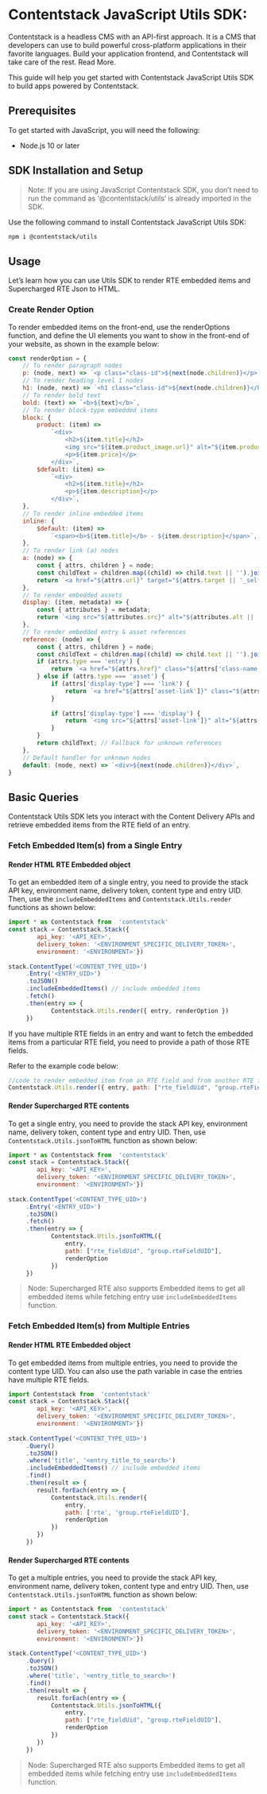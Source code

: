 # Contentstack JavaScript Utils SDK:

Contentstack is a headless CMS with an API-first approach. It is a CMS that developers can use to build powerful cross-platform applications in their favorite languages. Build your application frontend, and Contentstack will take care of the rest. Read More.

This guide will help you get started with Contentstack JavaScript Utils SDK to build apps powered by Contentstack.

## Prerequisites

To get started with JavaScript, you will need the following:
-   Node.js 10 or later

## SDK Installation and Setup
> Note: If you are using JavaScript Contentstack SDK, you don’t need to run the command as ‘@contentstack/utils’ is already imported in the SDK.

Use the following command to install Contentstack JavaScript Utils SDK:
```sh
npm i @contentstack/utils
```
## Usage
Let’s learn how you can use Utils SDK to render RTE embedded items and Supercharged RTE Json to HTML.

### Create Render Option
To render embedded items on the front-end, use the renderOptions function, and define the UI elements you want to show in the front-end of your website, as shown in the example below:
```js
const renderOption = {
    // To render paragraph nodes
    p: (node, next) => `<p class="class-id">${next(node.children)}</p>`,
    // To render heading level 1 nodes
    h1: (node, next) => `<h1 class="class-id">${next(node.children)}</h1>`,
    // To render bold text
    bold: (text) => `<b>${text}</b>`,
    // To render block-type embedded items
    block: {
        product: (item) =>
            `<div>
                <h2>${item.title}</h2>
                <img src="${item.product_image.url}" alt="${item.product_image.title}" />
                <p>${item.price}</p>
            </div>`,
        $default: (item) =>
            `<div>
                <h2>${item.title}</h2>
                <p>${item.description}</p>
            </div>`,
    },
    // To render inline embedded items
    inline: {
        $default: (item) =>
            `<span><b>${item.title}</b> - ${item.description}</span>`,
    },
    // To render link (a) nodes
    a: (node) => {
        const { attrs, children } = node;
        const childText = children.map((child) => child.text || '').join('');
        return `<a href="${attrs.url}" target="${attrs.target || '_self'}">${childText}</a>`;
    },
    // To render embedded assets
    display: (item, metadata) => {
        const { attributes } = metadata;
        return `<img src="${attributes.src}" alt="${attributes.alt || 'Asset'}" />`;
    },
    // To render embedded entry & asset references
    reference: (node) => {
        const { attrs, children } = node;
        const childText = children.map((child) => child.text || '').join('');
        if (attrs.type === 'entry') {
            return `<a href="${attrs.href}" class="${attrs['class-name'] || ''}">${childText}</a>`;
        } else if (attrs.type === 'asset') {
            if (attrs['display-type'] === 'link') {
                return `<a href="${attrs['asset-link']}" class="${attrs['class-name'] || ''}" target="_blank">${attrs['asset-name'] || 'View Asset'}</a>`;
            }
            
            if (attrs['display-type'] === 'display') {
                return `<img src="${attrs['asset-link']}" alt="${attrs['asset-alt'] || attrs['asset-name']}" class="${attrs['class-name'] || ''}" />`;
            }
        }
        return childText; // Fallback for unknown references
    },
    // Default handler for unknown nodes
    default: (node, next) => `<div>${next(node.children)}</div>`,
}
```

## Basic Queries
Contentstack Utils SDK lets you interact with the Content Delivery APIs and retrieve embedded items from the RTE field of an entry.

### Fetch Embedded Item(s) from a Single Entry
#### Render HTML RTE Embedded object
To get an embedded item of a single entry, you need to provide the stack API key, environment name, delivery token, content type and entry UID. Then, use the `includeEmbeddedItems` and `Contentstack.Utils.render` functions as shown below:
```js
import * as Contentstack from  'contentstack'  
const stack = Contentstack.Stack({  
        api_key: '<API_KEY>',  
        delivery_token: '<ENVIRONMENT_SPECIFIC_DELIVERY_TOKEN>',  
        environment: '<ENVIRONMENT>'})  
  
stack.ContentType('<CONTENT_TYPE_UID>')  
	 .Entry('<ENTRY_UID>')  
	 .toJSON()  
	 .includeEmbeddedItems() // include embedded items  
	 .fetch()  
	 .then(entry => {  
			Contentstack.Utils.render({ entry, renderOption })  
	 })
```
If you have multiple RTE fields in an entry and want to fetch the embedded items from a particular RTE field, you need to provide a path of those RTE fields.

Refer to the example code below:
```js
//code to render embedded item from an RTE field and from another RTE field nested within a group field
Contentstack.Utils.render({ entry, path: ["rte_fieldUid", "group.rteFieldUID"], renderOption })
```

#### Render Supercharged RTE contents
To get a single entry, you need to provide the stack API key, environment name, delivery token, content type and entry UID. Then, use `Contentstack.Utils.jsonToHTML` function as shown below:
```js
import * as Contentstack from  'contentstack'  
const stack = Contentstack.Stack({  
        api_key: '<API_KEY>',  
        delivery_token: '<ENVIRONMENT_SPECIFIC_DELIVERY_TOKEN>',  
        environment: '<ENVIRONMENT>'})  
  
stack.ContentType('<CONTENT_TYPE_UID>')  
	 .Entry('<ENTRY_UID>')  
	 .toJSON()  
	 .fetch()  
	 .then(entry => {  
			Contentstack.Utils.jsonToHTML({ 
				entry, 
				path: ["rte_fieldUid", "group.rteFieldUID"], 
				renderOption 
			})  
	 })
```
> Node: Supercharged RTE also supports Embedded items to get all embedded items while fetching entry use `includeEmbeddedItems` function.

### Fetch Embedded Item(s) from Multiple Entries
#### Render HTML RTE Embedded object

To get embedded items from multiple entries, you need to provide the content type UID. You can also use the path variable in case the entries have multiple RTE fields.
```js
import Contentstack from  'contentstack'  
const stack = Contentstack.Stack({  
        api_key: '<API_KEY>',  
        delivery_token: '<ENVIRONMENT_SPECIFIC_DELIVERY_TOKEN>',  
        environment: '<ENVIRONMENT>'})  
  
stack.ContentType('<CONTENT_TYPE_UID>')  
	 .Query()  
	 .toJSON()  
	 .where('title', '<entry_title_to_search>')  
	 .includeEmbeddedItems() // include embedded items  
	 .find()  
	 .then(result => {  
		result.forEach(entry => {  
		    Contentstack.Utils.render({ 
				entry, 
				path: ['rte', 'group.rteFieldUID'], 
				renderOption 
			})  
	    })  
     })
```

#### Render Supercharged RTE contents
To get a multiple entries, you need to provide the stack API key, environment name, delivery token, content type and entry UID. Then, use `Contentstack.Utils.jsonToHTML` function as shown below:
```js
import * as Contentstack from  'contentstack'  
const stack = Contentstack.Stack({  
        api_key: '<API_KEY>',  
        delivery_token: '<ENVIRONMENT_SPECIFIC_DELIVERY_TOKEN>',  
        environment: '<ENVIRONMENT>'})  
  
stack.ContentType('<CONTENT_TYPE_UID>')  
	 .Query()  
	 .toJSON()  
	 .where('title', '<entry_title_to_search>')  
	 .find()  
	 .then(result => {  
		result.forEach(entry => {  
			Contentstack.Utils.jsonToHTML({ 
				entry, 
				path: ["rte_fieldUid", "group.rteFieldUID"], 
				renderOption 
			})
		})  
     })
```

> Node: Supercharged RTE also supports Embedded items to get all embedded items while fetching entry use `includeEmbeddedItems` function.
